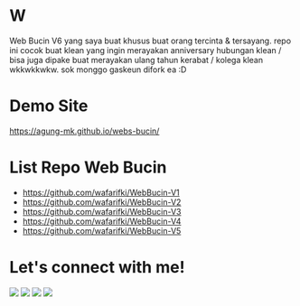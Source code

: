 # W
Web Bucin V6 yang saya buat khusus buat orang tercinta &amp; tersayang.
repo ini cocok buat klean yang ingin merayakan anniversary hubungan klean / bisa juga dipake buat merayakan ulang tahun kerabat / kolega klean wkkwkkwkw.
sok monggo gaskeun difork ea :D

# Demo Site
 <a target="_blank" href="https://agung-mk.github.io/webs-bucin/">https://agung-mk.github.io/webs-bucin/</a> 
 
# List Repo Web Bucin
- <a target="_blank" href="https://github.com/wafarifki/WebBucin-V1">https://github.com/wafarifki/WebBucin-V1</a>
- <a target="_blank" href="https://github.com/wafarifki/WebBucin-V2">https://github.com/wafarifki/WebBucin-V2</a>
- <a target="_blank" href="https://github.com/wafarifki/WebBucin-V3">https://github.com/wafarifki/WebBucin-V3</a>
- <a target="_blank" href="https://github.com/wafarifki/WebBucin-V4">https://github.com/wafarifki/WebBucin-V4</a> 
- <a target="_blank" href="https://github.com/wafarifki/WebBucin-V5">https://github.com/wafarifki/WebBucin-V5</a> 

# Let's connect with me!
<p>
    <a href="https://wafarifki.github.io" target="_blank"><img src="https://img.shields.io/badge/Website-https://wafarifki.github.io-blue?" /></a>
    <a href="https://www.linkedin.com/in/wafarifqi/" target="_blank"><img src="https://img.shields.io/badge/Linkedin-WafaRifqiAnafin_-blue" /></a>
    <a href="https://facebook.com/wafarifkianafin" target="_blank"><img src="https://img.shields.io/badge/Facebook-wafarifkianafin-blue" /></a>
    <a href="https://instagram.com/wafarifki_" target="_blank"><img src="https://img.shields.io/badge/Instagram-@wafarifki_-blue" /></a>
</p> 
